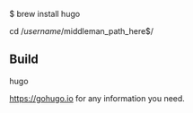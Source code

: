 $ brew install hugo

cd /$username/$middleman_path_here$/

## Build

hugo

https://gohugo.io for any information you need.
